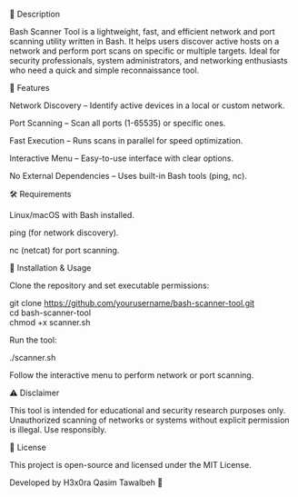 📌 Description

Bash Scanner Tool is a lightweight, fast, and efficient network and port scanning utility written in Bash. It helps users discover active hosts on a network and perform port scans on specific or multiple targets. Ideal for security professionals, system administrators, and networking enthusiasts who need a quick and simple reconnaissance tool.

🚀 Features

Network Discovery – Identify active devices in a local or custom network.

Port Scanning – Scan all ports (1-65535) or specific ones.

Fast Execution – Runs scans in parallel for speed optimization.

Interactive Menu – Easy-to-use interface with clear options.

No External Dependencies – Uses built-in Bash tools (ping, nc).

🛠 Requirements

Linux/macOS with Bash installed.

ping (for network discovery).

nc (netcat) for port scanning.

🔧 Installation & Usage

Clone the repository and set executable permissions:

git clone https://github.com/yourusername/bash-scanner-tool.git  
cd bash-scanner-tool  
chmod +x scanner.sh  

Run the tool:

./scanner.sh  

Follow the interactive menu to perform network or port scanning.

⚠️ Disclaimer

This tool is intended for educational and security research purposes only. Unauthorized scanning of networks or systems without explicit permission is illegal. Use responsibly.

📜 License

This project is open-source and licensed under the MIT License.

Developed by H3x0ra Qasim Tawalbeh 🚀

